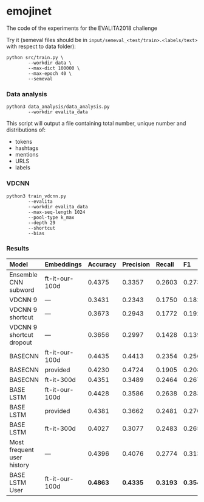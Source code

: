 # emojinet
The code of the experiments for the EVALITA2018 challenge

Try it (semeval files should be in `input/semeval_<test/train>.<labels/text>` with respect to data folder):
```
python src/train.py \
        --workdir data \
        --max-dict 100000 \
        --max-epoch 40 \
        --semeval
```

### Data analysis

```
python3 data_analysis/data_analysis.py 
        --workdir evalita_data
```

This script will output a file containing total number, unique number and distributions of:
* tokens
* hashtags
* mentions
* URLS
* labels

### VDCNN

```
python3 train_vdcnn.py 
        --evalita
        --workdir evalita_data
        --max-seq-length 1024
        --pool-type k_max
        --depth 29
        --shortcut
        --bias

```

### Results

| Model                      |Embeddings     | Accuracy  | Precision | Recall    | F1        |
|:---------------------------|:------------- |:--------- |:----------|:----------|:----------|
|Ensemble CNN subword        |ft-it-our-100d |0.4375     |0.3357     |0.2603     |0.2737     |
|VDCNN 9                     |—              |0.3431     |0.2343     |0.1750     |0.1824     |
|VDCNN 9 shortcut            |—              |0.3673     |0.2943     |0.1772     |0.1926     |
|VDCNN 9 shortcut dropout    |—              |0.3656     |0.2997     |0.1428     |0.1399     |
|BASECNN                     |ft-it-our-100d |0.4435     |0.4413     |0.2354     |0.2560     |
|BASECNN                     |provided       |0.4230     |0.4724     |0.1905     |0.2083     |
|BASECNN                     |ft-it-300d     |0.4351     |0.3489     |0.2464     |0.2673     |
|BASE LSTM                   |ft-it-our-100d |0.4428     |0.3586     |0.2638     |0.2831     |
|BASE LSTM                   |provided       |0.4381     |0.3662     |0.2481     |0.2701     |
|BASE LSTM                   |ft-it-300d     |0.4027     |0.3077     |0.2483     |0.2650     |
|Most frequent user history  |—              |0.4396     |0.4076     |0.2774     |0.3133     |
|BASE LSTM User              |ft-it-our-100d |**0.4863** |**0.4335** |**0.3193** |**0.3548** |

